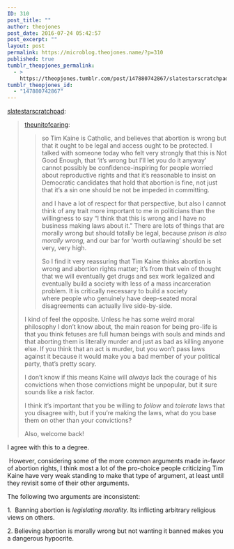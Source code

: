 ```yaml
---
ID: 310
post_title: ""
author: theojones
post_date: 2016-07-24 05:42:57
post_excerpt: ""
layout: post
permalink: https://microblog.theojones.name/?p=310
published: true
tumblr_theopjones_permalink:
  - >
    https://theopjones.tumblr.com/post/147880742867/slatestarscratchpad-theunitofcaring-so-tim
tumblr_theopjones_id:
  - "147880742867"
---
```

<p><a class="tumblr_blog" href="http://slatestarscratchpad.tumblr.com/post/147879921271">slatestarscratchpad</a>:</p>
<blockquote>
<p><a class="tumblr_blog" href="http://theunitofcaring.tumblr.com/post/147876603996">theunitofcaring</a>:</p>
<blockquote>
<p>so Tim Kaine is Catholic, and believes that abortion is wrong but that it ought to be legal and access ought to be protected. I talked with someone today who felt very strongly that this is Not Good Enough, that ‘it’s wrong but I’ll let you do it anyway’ cannot possibly be confidence-inspiring for people worried about reproductive rights and that it’s reasonable to insist on Democratic candidates that hold that abortion is fine, not just that it’s a sin one should be not be impeded in committing.</p>
<p>and I have a lot of respect for that perspective, but also I cannot think of any trait more important to me in politicians than the willingness to say “I think that this is wrong and I have no business making laws about it.” There are lots of things that are morally wrong but should totally be legal, because <i>prison is also morally wrong,</i> and our bar for ‘worth outlawing’ should be set very, very high. </p>
<p>So I find it very reassuring that Tim Kaine thinks abortion is wrong and abortion rights matter; it’s from that vein of thought that we will eventually get drugs and sex work legalized and eventually build a society with less of a mass incarceration problem. It is critically necessary to build a society where people who genuinely have deep-seated moral disagreements can actually live side-by-side. <br /></p>
</blockquote>
<p>I kind of feel the opposite. Unless he has some weird moral philosophy I don’t know about, the main reason for being pro-life is that you think fetuses are full human beings with souls and minds and that aborting them is literally murder and just as bad as killing anyone else. If you think that an act is murder, but you won’t pass laws against it because it would make you a bad member of your political party, that’s pretty scary.</p>
<p>I don’t know if this means Kaine will <i>always</i> lack the courage of his convictions when those convictions might be unpopular, but it sure sounds like a risk factor.</p>
<p>I think it’s important that you be willing to <i>follow</i> and <i>tolerate</i> laws that you disagree with, but if you’re making the laws, what do you base them on other than your convictions?</p>
<p>Also, welcome back!<br /></p>
</blockquote>

<p>I agree with this to a degree.</p><p> However, considering some of the more common arguments made in-favor of abortion rights, I think most a lot of the pro-choice people criticizing Tim Kaine have very weak standing to make that type of argument, at least until they revisit some of their other arguments.</p><p>The following two arguments are inconsistent:</p><p>1.  Banning abortion is <i>legislating morality</i>. Its inflicting arbitrary religious views on others. </p><p>2. Believing abortion is morally wrong but not wanting it banned makes you a dangerous hypocrite. </p>